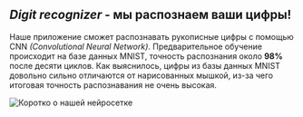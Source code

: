 *Digit recognizer* - мы распознаем ваши цифры!
-------------

Наше приложение сможет распознавать рукописные цифры с помощью CNN *(Convolutional Neural Network)*. Предварительное обучение происходит на базе данных MNIST, точность распознания около **98%** после десяти циклов.
Как выяснилось, цифры из базы данных MNIST довольно сильно отличаются от нарисованных мышкой, из-за чего итоговая точность распознавания не очень высокая.

![Коротко о нашей нейросетке](https://github.com//ksyu-zait/project_2020/24NgYdXNMho.jpg)
